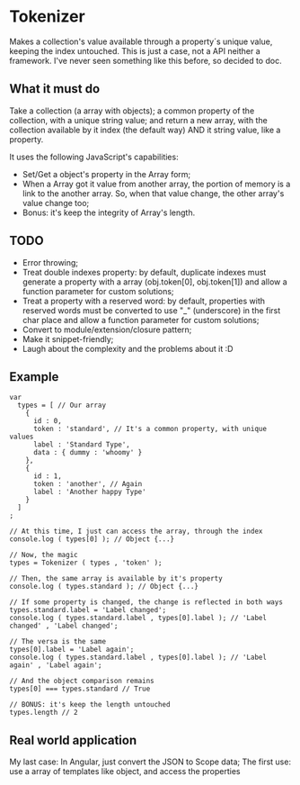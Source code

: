 # Tokenizer
Makes a collection's value available through a property´s unique value, keeping the index untouched. This is just a case, not a API neither a framework. I've never seen something like this before, so decided to doc.

## What it must do
Take a collection (a array with objects); a common property of the collection, with a unique string value; and return a new array, with the collection available by it index (the default way) AND it string value, like a property.

It uses the following JavaScript's capabilities:

- Set/Get a object's property in the Array form;
- When a Array got it value from another array, the portion of memory is a link to the another array. So, when that value change, the other array's value change too;
- Bonus: it's keep the integrity of Array's length.

## TODO

- Error throwing;
- Treat double indexes property: by default, duplicate indexes must generate a property with a array (obj.token[0], obj.token[1]) and allow a function parameter for custom solutions;
- Treat a property with a reserved word: by default, properties with reserved words must be converted to use "_"  (underscore) in the first char place and allow a function parameter for custom solutions;
- Convert to module/extension/closure pattern;
- Make it snippet-friendly;
- Laugh about the complexity and the problems about it :D

## Example

```
var
  types = [ // Our array
    {
      id : 0,
      token : 'standard', // It's a common property, with unique values
      label : 'Standard Type',
      data : { dummy : 'whoomy' }
    },
    {
      id : 1,
      token : 'another', // Again
      label : 'Another happy Type'
    }
  ]
;

// At this time, I just can access the array, through the index
console.log ( types[0] ); // Object {...}

// Now, the magic
types = Tokenizer ( types , 'token' );

// Then, the same array is available by it's property
console.log ( types.standard ); // Object {...}

// If some property is changed, the change is reflected in both ways
types.standard.label = 'Label changed';
console.log ( types.standard.label , types[0].label ); // 'Label changed' , 'Label changed';

// The versa is the same
types[0].label = 'Label again';
console.log ( types.standard.label , types[0].label ); // 'Label again' , 'Label again';

// And the object comparison remains
types[0] === types.standard // True

// BONUS: it's keep the length untouched
types.length // 2

```

## Real world application
My last case: In Angular, just convert the JSON to Scope data;
The first use: use a array of templates like object, and access the properties

